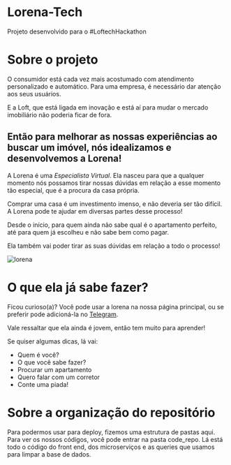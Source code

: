 # Lorena-Tech
Projeto desenvolvido para o #LoftechHackathon


# Sobre o projeto
O consumidor está cada vez mais acostumado com atendimento personalizado e automático. Para uma empresa, é necessário dar atenção aos seus usuários.

E a Loft, que está ligada em inovação e está aí para mudar o mercado imobiliário não poderia ficar de fora.

## Então para melhorar as nossas experiências ao buscar um imóvel, nós idealizamos e desenvolvemos a **Lorena**!

A Lorena é uma *Especialista Virtual*. Ela nasceu para que a qualquer momento nós possamos tirar nossas dúvidas em relação a esse momento tão especial, que é a procura da casa própria. 

Comprar uma casa é um investimento imenso, e não deveria ser tão difícil. A Lorena pode te ajudar em diversas partes desse processo!

Desde o início, para quem ainda não sabe qual é o apartamento perfeito, até para quem já escolheu e não sabe bem como pagar. 

Ela também vai poder tirar as suas dúvidas em relação a todo o processo!


![lorena](../lorena-tech/img/lorena.png)

# O que ela já sabe fazer?

Ficou curioso(a)?
Você pode usar a lorena na nossa página principal, ou se preferir pode adicioná-la no [Telegram](http://t.me/lorena_bot).


Vale ressaltar que ela ainda é jovem, então tem muito para aprender!

Se quiser algumas dicas, lá vai:
  
  - Quem é você?
  - O que você sabe fazer?
  - Procurar um apartamento
  - Quero falar com um corretor
  - Conte uma piada!
  

  # Sobre a organização do repositório

  Para podermos usar para deploy, fizemos uma estrutura de pastas aqui.
  Para ver os nossos códigos, você pode entrar na pasta code_repo. Lá está todo o código do front end, dos microserviços e as queries que usamos para limpar a base de dados. 

